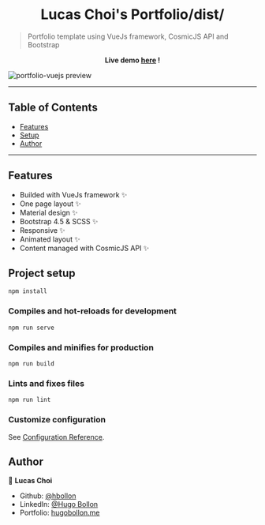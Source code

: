 <h1 align="center">Lucas Choi's Portfolio/dist/</h1>

> Portfolio template using VueJs framework, CosmicJS API and Bootstrap

<p align="center"><strong> Live demo <a href="https://veve178.github.io/portfolio-vuejs/dist/">here</a> ! </strong></p>

<img align="center" src="doc/portfolio-vuejs_demo.gif" alt="portfolio-vuejs preview"></img>

---

## Table of Contents

- [Features](#features)
- [Setup](#project-setup)
- [Author](#author)

---

## Features
- Builded with VueJs framework ✨
- One page layout ✨
- Material design ✨
- Bootstrap 4.5 & SCSS ✨
- Responsive ✨
- Animated layout ✨
- Content managed with CosmicJS API ✨

## Project setup
```
npm install
```
### Compiles and hot-reloads for development
```
npm run serve
```
### Compiles and minifies for production
```
npm run build
```
### Lints and fixes files
```
npm run lint
```
### Customize configuration
See [Configuration Reference](https://cli.vuejs.org/config/).

## Author

👤 **Lucas Choi**

* Github: [@hbollon](https://github.com/hbollon)
* LinkedIn: [@Hugo Bollon](https://www.linkedin.com/in/hugobollon/)
* Portfolio: [hugobollon.me](https://www.hugobollon.me)
